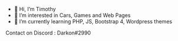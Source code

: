 - 👋 Hi, I’m Timothy
- 👀 I’m interested in Cars, Games and Web Pages
- 🌱 I’m currently learning PHP, JS, Bootstrap 4, Wordpress themes

Contact on Discord : Darkon#2990
